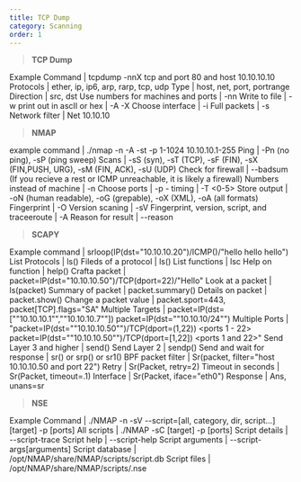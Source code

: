 ```yaml
---
title: TCP Dump 
category: Scanning
order: 1
---
```


> **TCP Dump** 

Example Command	| tcpdump -nnX tcp and port 80 and host 10.10.10.10
Protocols | ether, ip, ip6, arp, rarp, tcp, udp
Type | host, net, port, portrange
Direction | src, dst
Use numbers for machines and ports | -nn
Write to file | -w
print out in ascII or hex | -A -X
Choose interface | -i <interface>
Full packets | -s 
Network filter | Net 10.10.10

> **NMAP**

example command | ./nmap -n -A -st -p 1-1024 10.10.10.1-255
Ping | -Pn (no ping), -sP (ping sweep)
Scans | -sS (syn), -sT (TCP), -sF (FIN), -sX (FIN,PUSH, URG), -sM (FIN, ACK), -sU (UDP)
Check for firewall | --badsum <cr> (If you recieve a rest or ICMP unreachable, it is likely a firewall)
Numbers instead of machine | -n
Choose ports | -p <start>-<end>
timing | -T <0-5>
Store output | -oN (human readable), -oG (grepable), -oX (XML), -oA (all formats)
Fingerprint | -O
Version scaning | -sV
Fingerprint, version, script, and traceeroute | -A
Reason for result | --reason

> **SCAPY**

Example command | srloop(IP(dst="10.10.10.20")/ICMP()/"hello hello hello")
List Protocols | ls()
Fileds of a protocol | ls(<protocol>)
List functions | lsc
Help on function | help(<function>)
Crafta packet | packet=IP(dst="10.10.10.50")/TCP(dport=22)/"Hello"
Look at a packet | ls(packet)
Summary of packet | packet.summary()
Details on packet | packet.show()
Change a packet value | packet.sport=443, packet[TCP].flags="SA"
Multiple Targets | packet=IP(dst=[""10.10.10.1"",""10.10.10.7""]) <cr> packet=IP(dst=""10.10.10/24"")
Multiple Ports | "packet=IP(dst=""10.10.10.50"")/TCP(dport=(1,22)) <ports 1 - 22> <cr> packet=IP(dst=""10.10.10.50"")/TCP(dport=[1,22]) <ports 1 and 22>"
Send Layer 3 and higher | send()
Send Layer 2 | sendp()
Send and wait for response | sr() or srp() or sr1() <for one response>
BPF packet filter | Sr(packet, filter="host 10.10.10.50 and port 22")
Retry | Sr(Packet, retry=2)
Timeout in seconds | Sr(Packet, timeout=.1)
Interface | Sr(Packet, iface="eth0")
Response | Ans, unans=sr

> **NSE**

Example Command | ./NMAP -n -sV --script=[all, category, dir, script...] [target] -p [ports]
All scripts  | ./NMAP -sC [target] -p [ports]
Script details | --script-trace
Script help | --script-help
Script arguments | --script-args[arguments]
Script database | /opt/NMAP/share/NMAP/scripts/script.db
Script files | /opt/NMAP/share/NMAP/scripts/<name>.nse




